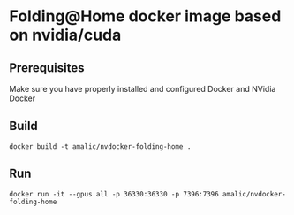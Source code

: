 # Folding@Home docker image based on nvidia/cuda

## Prerequisites
Make sure you have properly installed and configured Docker and NVidia Docker

## Build
```
docker build -t amalic/nvdocker-folding-home .
```

## Run
```
docker run -it --gpus all -p 36330:36330 -p 7396:7396 amalic/nvdocker-folding-home
```